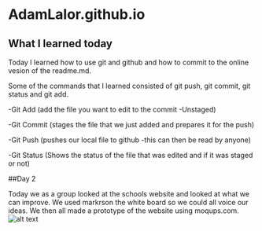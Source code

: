 # AdamLalor.github.io
## What I learned today
Today I learned how to use git and github and how to commit to the online vesion of the readme.md. 

Some of the commands that I learned consisted of git push, git commit, git status and git add.

-Git Add (add the file you want to edit to the commit -Unstaged)


-Git Commit (stages the file that we just added and prepares it for the push)


-Git Push (pushes our local file to github -this can then be read by anyone)


-Git Status (Shows the status of the file that was edited and if it was staged or not)

##Day 2


Today we as a group looked at the schools website and looked at what we can improve. We used markrson the white board so we could all voice our ideas. We then all made a prototype of the website using moqups.com. 
![alt text](https://imgur.com/a/UTAcr)